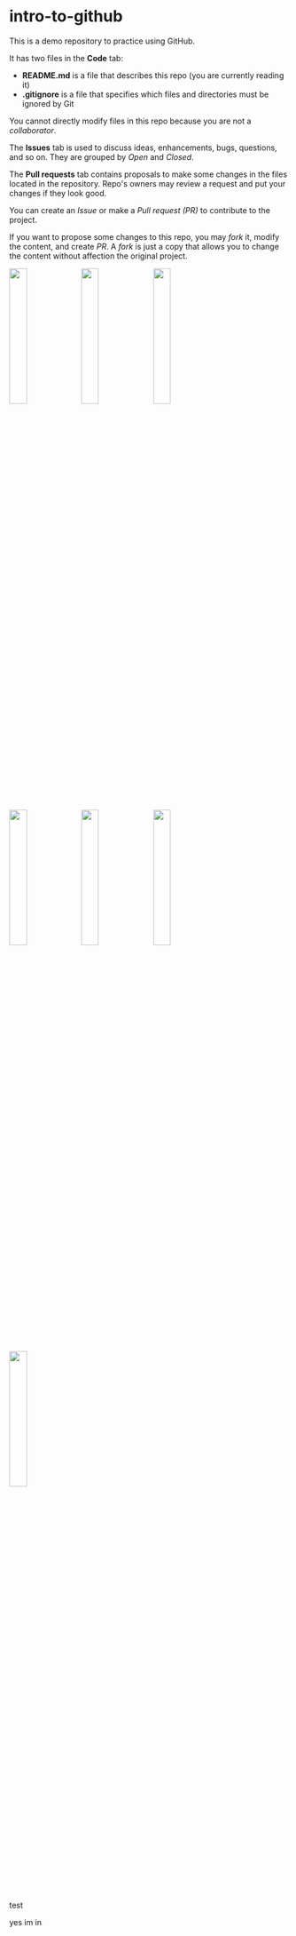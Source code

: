 # intro-to-github

This is a demo repository to practice using GitHub.

It has two files in the **Code** tab:

- **README.md** is a file that describes this repo (you are currently reading it)
- **.gitignore** is a file that specifies which files and directories must be ignored by Git

You cannot directly modify files in this repo because you are not a _collaborator_.

The **Issues** tab is used to discuss ideas, enhancements, bugs, questions, and so on. They are grouped by _Open_ and _Closed_.

The **Pull requests** tab contains proposals to make some changes in the files located in the repository. Repo's owners may review a request and put your changes if they look good.

You can create an _Issue_ or make a _Pull request (PR)_ to contribute to the project.

If you want to propose some changes to this repo, you may _fork_ it, modify the content, and create _PR_. A _fork_ is just a copy that allows you to change the content without affection the original project.



<img src="https://user-images.githubusercontent.com/89562897/141727787-b9ec091f-d473-446a-816f-07db2d5a64b4.png" width="25%" height="25%">
<img src="https://user-images.githubusercontent.com/89562897/141726946-c73038f0-5c1a-4a9c-8f42-b6a114a59ead.png" width="25%" height="25%">
<img src="https://user-images.githubusercontent.com/89562897/141727668-eab97175-fbc9-4a67-aefa-90f1a9305a63.png" width="25%" height="25%">
<img src="https://user-images.githubusercontent.com/89562897/141727706-eef9d1f7-51ab-4ce3-9478-aaf13faa99b6.png" width="25%" height="25%">
<img src="https://user-images.githubusercontent.com/89562897/141727627-66760080-33c7-44a1-bcd9-0ab3ae34f762.png" width="25%" height="25%">
<img src="https://user-images.githubusercontent.com/89562897/141727828-c8b8ea93-1d87-4876-a0bb-cc026505266b.png" width="25%" height="25%">
<img src="https://user-images.githubusercontent.com/89562897/141727877-64b9a4ee-6da2-4baf-bee5-4f958da8d49c.png" width="25%" height="25%">



test

yes im in
